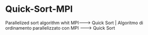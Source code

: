 # Quick-Sort-MPI
Parallelized sort algorithm whit MPI---> Quick Sort | Algoritmo di ordinamento parallelizzato con MPI ---> Quick Sort
